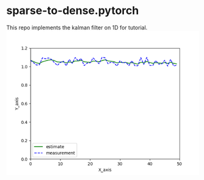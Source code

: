 sparse-to-dense.pytorch
============================

This repo implements the kalman filter on 1D for tutorial.
![ResultImg](./result/Kalman_filter.png)

